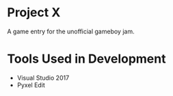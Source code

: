 # Project X
A game entry for the unofficial gameboy jam.

# Tools Used in Development
- Visual Studio 2017
- Pyxel Edit

